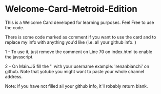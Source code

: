 # Welcome-Card-Metroid-Edition

This is a Welcome Card developed for learning purposes. Feel Free to use the code.

There is some code marked as comment if you want to use the card and to replace my info with anything you'd like (i.e. all your github info. )

1 - To use it, just remove the comment on Line 70 on index.html to enable the javascript.

2 - On Main.JS fill the '' with your username example: 'renanbianchi' on github. Note that yotube you might want to paste your whole channel address.

Note: If you have not filled all your github info, it'll robably return blank.
